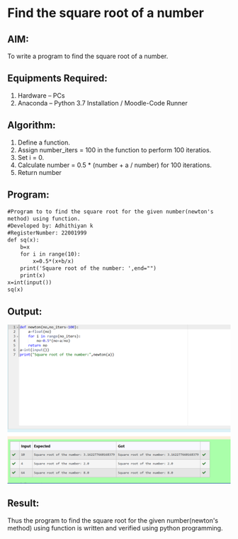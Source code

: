 # Find the square root of a number

## AIM:
To write a program to find the square root of a number.

## Equipments Required:
1. Hardware – PCs
2. Anaconda – Python 3.7 Installation / Moodle-Code Runner

## Algorithm:
1. Define a function.
2. Assign number_iters = 100 in the function to perform 100 iteratios.
3. Set i = 0.
4. Calculate  number = 0.5 * (number + a / number) for 100 iterations.
5. Return number

## Program:
~~~
#Program to to find the square root for the given number(newton's method) using function.
#Developed by: Adhithiyan k
#RegisterNumber: 22001999 
def sq(x):
    b=x
    for i in range(10):
        x=0.5*(x+b/x)
    print('Square root of the number: ',end="")
    print(x)    
x=int(input())
sq(x)
~~~

## Output:
![sqrt](
Screenshot_20230122_110836.png )

## Result:
Thus the program to find the square root for the given number(newton's method) using function is written and verified using python programming.
